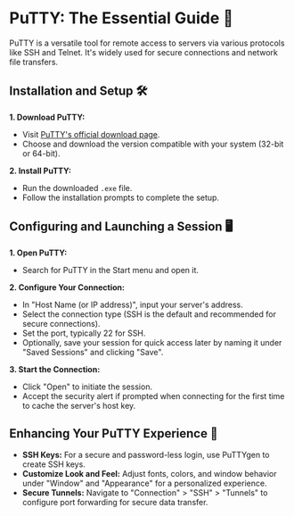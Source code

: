 # PuTTY: The Essential Guide 🚀

PuTTY is a versatile tool for remote access to servers via various protocols like SSH and Telnet. It's widely used for secure connections and network file transfers.

## Installation and Setup 🛠

**1. Download PuTTY:**

- Visit [PuTTY's official download page](https://www.chiark.greenend.org.uk/~sgtatham/putty/latest.html).
- Choose and download the version compatible with your system (32-bit or 64-bit).

**2. Install PuTTY:**

- Run the downloaded `.exe` file.
- Follow the installation prompts to complete the setup.

## Configuring and Launching a Session 🖥

**1. Open PuTTY:**

- Search for PuTTY in the Start menu and open it.

**2. Configure Your Connection:**

- In "Host Name (or IP address)", input your server's address.
- Select the connection type (SSH is the default and recommended for secure connections).
- Set the port, typically 22 for SSH.
- Optionally, save your session for quick access later by naming it under "Saved Sessions" and clicking "Save".

**3. Start the Connection:**

- Click "Open" to initiate the session.
- Accept the security alert if prompted when connecting for the first time to cache the server's host key.

## Enhancing Your PuTTY Experience 🌟

- **SSH Keys:** For a secure and password-less login, use PuTTYgen to create SSH keys.
- **Customize Look and Feel:** Adjust fonts, colors, and window behavior under "Window" and "Appearance" for a personalized experience.
- **Secure Tunnels:** Navigate to "Connection" > "SSH" > "Tunnels" to configure port forwarding for secure data transfer.
